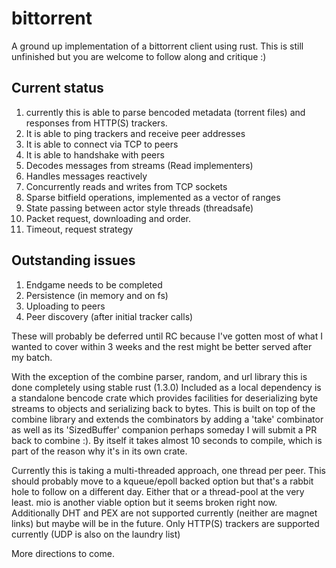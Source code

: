 # bittorrent

A ground up implementation of a bittorrent client using rust. This is still unfinished but you are welcome to follow along and critique :)

## Current status
1. currently this is able to parse bencoded metadata (torrent files) and responses from HTTP(S) trackers.
2. It is able to ping trackers and receive peer addresses
3. It is able to connect via TCP to peers
4. It is able to handshake with peers
5. Decodes messages from streams (Read implementers)
6. Handles messages reactively
7. Concurrently reads and writes from TCP sockets
8. Sparse bitfield operations, implemented as a vector of ranges
9. State passing between actor style threads (threadsafe)
10. Packet request, downloading and order.
11. Timeout, request strategy

## Outstanding issues
1) Endgame needs to be completed
2) Persistence (in memory and on fs)
3) Uploading to peers
4) Peer discovery (after initial tracker calls)

These will probably be deferred until RC because I've gotten most of what I wanted to cover within 3 weeks and the rest might be better served after my batch.

With the exception of the combine parser, random, and url library this is done completely using stable rust (1.3.0)
Included as a local dependency is a standalone bencode crate which provides facilities for deserializing byte streams to objects and serializing back to bytes. This is built on top of the combine library and extends the combinators by adding a 'take' combinator as well as its 'SizedBuffer' companion perhaps someday I will submit a PR back to combine :). By itself it takes almost 10 seconds to compile, which is part of the reason why it's in its own crate.

Currently this is taking a multi-threaded approach, one thread per peer. This should probably move to a kqueue/epoll backed option but that's a rabbit hole to follow on a different day. Either that or a thread-pool at the very least. mio is another viable option but it seems broken right now.
Additionally DHT and PEX are not supported currently (neither are magnet links) but maybe will be in the future.
Only HTTP(S) trackers are supported currently (UDP is also on the laundry list)


More directions to come.
